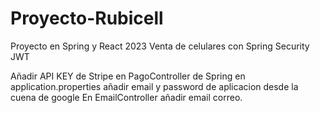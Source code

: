 # Proyecto-Rubicell
Proyecto en Spring y React 2023 Venta de celulares con Spring Security JWT

Añadir API KEY de Stripe en PagoController de Spring
en application.properties añadir email y password de aplicacion desde la cuena de google
En EmailController añadir email correo.

